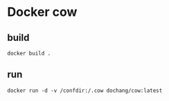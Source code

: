 Docker cow
==========

build
-----

    docker build .

run
---

    docker run -d -v /confdir:/.cow dochang/cow:latest


